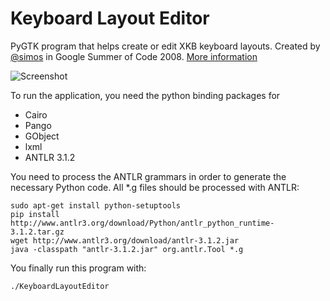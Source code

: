 # Keyboard Layout Editor

PyGTK program that helps create or edit XKB keyboard layouts. Created by [@simos](https://github.com/simos) in Google Summer of Code 2008. [More information](http://simos.info/blog/archives/747/)

![Screenshot](http://simos.info/blog/wp-content/uploads/2008/10/kle-intro.png)

To run the application, you need the python binding packages for
* Cairo
* Pango
* GObject
* lxml
* ANTLR 3.1.2

You need to process the ANTLR grammars in order to generate the necessary Python code.
All *.g files should be processed with ANTLR:

    sudo apt-get install python-setuptools
    pip install http://www.antlr3.org/download/Python/antlr_python_runtime-3.1.2.tar.gz
    wget http://www.antlr3.org/download/antlr-3.1.2.jar
    java -classpath "antlr-3.1.2.jar" org.antlr.Tool *.g

You finally run this program with:

    ./KeyboardLayoutEditor
